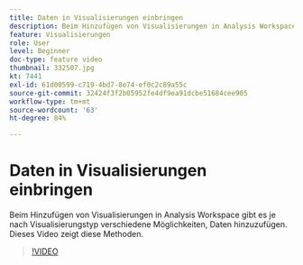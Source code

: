 ```yaml
---
title: Daten in Visualisierungen einbringen
description: Beim Hinzufügen von Visualisierungen in Analysis Workspace gibt es je nach Visualisierungstyp verschiedene Möglichkeiten, Daten hinzuzufügen. Dieses Video zeigt diese Methoden.
feature: Visualisierungen
role: User
level: Beginner
doc-type: feature video
thumbnail: 332507.jpg
kt: 7441
exl-id: 61d00599-c719-4bd7-8e74-ef0c2c89a55c
source-git-commit: 32424f3f2b05952fe4df9ea91dcbe51684cee905
workflow-type: tm+mt
source-wordcount: '63'
ht-degree: 84%

---
```


# Daten in Visualisierungen einbringen

Beim Hinzufügen von Visualisierungen in Analysis Workspace gibt es je nach Visualisierungstyp verschiedene Möglichkeiten, Daten hinzuzufügen. Dieses Video zeigt diese Methoden.

>[!VIDEO](https://video.tv.adobe.com/v/332507/?quality=12&learn=on)
